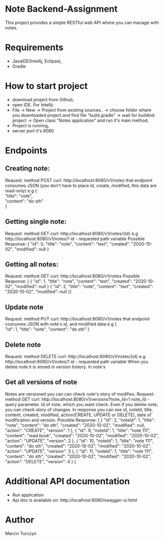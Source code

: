 # Note Backend-Assignment
This project provides a simple RESTful web API where you can manage with notes.
# Requirements
- JavaIDE(Intellij, Eclipse),
- Gradle
# How to start project
- download project from Github,
- open IDE.
 For Intellij:
- File -> New -> Project from existing sources.. -> choose folder where you downloaded project and find file "build.gradle"
  -> wait for buildind project -> Open class "Notes application" and run it's main method,
 - Project is running,
 - server port it's 8080
# Endpoints
## Creating note:
Request: method POST curl: http://localhost:8080/v1/notes that endpoint consumes JSON (you don't have to place id, create, modified, this data are read-only) e.g
{	<br />
	"title": "note",<br />
	"content": "do sth"<br />
}

## Getting single note:
Request: method GET curl: http://localhost:8080/v1/notes/{id} e.g http://localhost:8080/v1/notes/1
id - requested path variable
Possible Response:
{
    "id": 5,
    "title": "note",
    "content": "text",
    "created": "2020-10-02",
    "modified": null
}


## Getting all notes:
Request: method GET curl: http://localhost:8080/v1/notes
Possible Response:
[
{
    "id": 1,
    "title": "note",
    "content": "text",
    "created": "2020-10-02",
    "modified": null
}
{
    "id": 2,
    "title": "note",
    "content": "text",
    "created": "2020-10-02",
    "modified": null
}]

## Update note
Request: method PUT curl: http://localhost:8080/v1/notes that endpoint cosnumes JSON with note's id, and modified data e.g
{	
	"id": 1,
	"title": "note",
	"content": "do sth"
}

## Delete note
Request: method DELETE curl: http://localhost:8080/v1/notes/{id} e.g http://localhost:8080/v1/notes/1
id - requested path variable
When you delete note it is stored in version history.
In note's

## Get all versions of note
Notes are versioned you can can check note's story of modifies.
Request: method GET curl: http://localhost:8080/v1/versions?note_Id=1
note_Id - query parameter. Id of note, which you want check.
Even if you delete note, you can check story of changes.
In response you can see id, noteId, title, content, created, modified, action(CREATE, UPDATE or DELETE), date of modification and version.
Possible Response:
[
    {
        "id": 2,
        "noteId": 1,
        "title": "note",
        "content": "do sth",
        "created": "2020-10-02",
        "modified": null,
        "action": "CREATE",
        "version": 1
    },
    {
        "id": 9,
        "noteId": 1,
        "title": "note 111",
        "content": "read book",
        "created": "2020-10-02",
        "modified": "2020-10-02",
        "action": "UPDATE",
        "version": 2
    },
    {
        "id": 10,
        "noteId": 1,
        "title": "note 111",
        "content": "do sth",
        "created": "2020-10-02",
        "modified": "2020-10-02",
        "action": "UPDATE",
        "version": 3
    },
    {
        "id": 11,
        "noteId": 1,
        "title": "note 111",
        "content": "do sth",
        "created": "2020-10-02",
        "modified": "2020-10-02",
        "action": "DELETE",
        "version": 4
    }
]


# Additional API documentation
- Run application
- Api doc is available on: http://localhost:8080/swagger-ui.html
# Author
Marcin Turczyn
  

